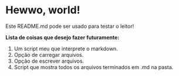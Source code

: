 # Hewwo, world!
Este README.md pode ser usado para testar o leitor!

**Lista de coisas que desejo fazer futuramente:**
1. Um script meu que interprete o markdown.
2. Opção de carregar arquivos.
3. Opção de escrever arquivos.
4. Script que mostra todos os arquivos terminados em .md na pasta.
